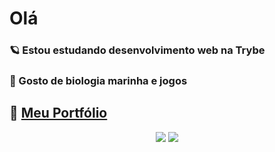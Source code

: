 <h1>Olá</h1>

<h3>🪐 Estou estudando desenvolvimento web na Trybe</h3>
<h3>🐬 Gosto de biologia marinha e jogos</h3>

## 🐧 <a href="https://lauropera.github.io/dont-trumps/">Meu Portfólio</a>

<div align="center">
  <a href="https://www.linkedin.com/in/lauro-pereira-sr/" target="_blank"><img src="https://img.shields.io/badge/-LinkedIn-%230077B5?style=for-the-badge&logo=linkedin&logoColor=white" target="_blank"></a>
  <a href = "mailto: lauropereirasr01@gmail.com"><img src="https://img.shields.io/badge/Gmail-D14836?style=for-the-badge&logo=gmail&logoColor=white" ></a>
</div>
